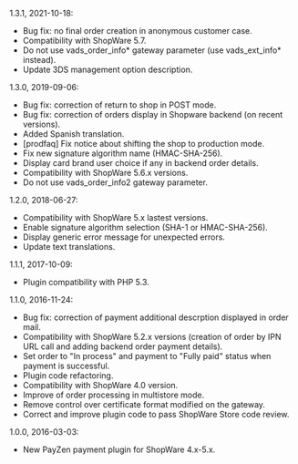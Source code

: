 1.3.1, 2021-10-18:
- Bug fix: no final order creation in anonymous customer case.
- Compatibility with ShopWare 5.7.
- Do not use vads\_order\_info* gateway parameter (use vads\_ext\_info* instead).
- Update 3DS management option description.

1.3.0, 2019-09-06:
- Bug fix: correction of return to shop in POST mode.
- Bug fix: correction of orders display in Shopware backend (on recent versions).
- Added Spanish translation.
- [prodfaq] Fix notice about shifting the shop to production mode.
- Fix new signature algorithm name (HMAC-SHA-256).
- Display card brand user choice if any in backend order details.
- Compatibility with ShopWare 5.6.x versions.
- Do not use vads\_order\_info2 gateway parameter.

1.2.0, 2018-06-27:
- Compatibility with ShopWare 5.x lastest versions.
- Enable signature algorithm selection (SHA-1 or HMAC-SHA-256).
- Display generic error message for unexpected errors.
- Update text translations.

1.1.1, 2017-10-09:
- Plugin compatibility with PHP 5.3.

1.1.0, 2016-11-24:
- Bug fix: correction of payment additional descrption displayed in order mail.
- Compatibility with ShopWare 5.2.x versions (creation of order by IPN URL call and adding backend order payment details).
- Set order to "In process" and payment to "Fully paid" status when payment is successful.
- Plugin code refactoring.
- Compatibility with ShopWare 4.0 version.
- Improve of order processing in multistore mode.
- Remove control over certificate format modified on the gateway.
- Correct and improve plugin code to pass ShopWare Store code review.

1.0.0, 2016-03-03:
- New PayZen payment plugin for ShopWare 4.x-5.x.
